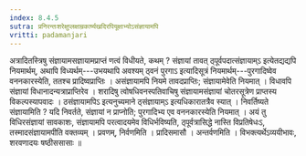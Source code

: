 ```yaml
---
index: 8.4.5
sutra: प्रनिरन्तःशरेक्षुप्लक्षाम्रकार्ष्यखदिरपियूक्षाभ्योऽसंज्ञायामपि
vritti: padamanjari
---
```


 अत्रादितस्त्रिषु संज्ञायामसज्ञायामप्राप्तं णत्वं विधीयते, कथम् ? संज्ञायां तावत् ठ्पूर्वपदात्संज्ञायाम्ऽ इत्येतद्यद्यपि नियमार्थम्, अथापि विध्यर्थम्---उभयथापि अवश्यम् ठ्वनं पुरगाऽ इत्यादिसूत्रं नियमार्थम्---पुरगादिष्वेव वननकारस्येति, ततश्च प्रादिष्वप्राप्तिः । असंज्ञायामपि नियमे तावदप्राप्तिः; संज्ञायामेवेति नियमात् । विधावपि संज्ञायां विधानादन्यत्राप्राप्तिरेव । शरादिषु त्वोषधिवनस्पतिवाचिषु संज्ञायामसंज्ञायां चोतरसूत्रेण प्राप्तस्य विकल्पस्यापवादः । ठसंज्ञायामपिऽ इत्यनुच्यमाने ठ्संज्ञायाम्ऽ इत्यधिकारातत्रैव स्यात् । निवर्तिष्यते संज्ञायामिति ? यदि निवर्तते, संज्ञायां न प्राप्नोति; पुरगादिभ्य एव वननकारस्येति नियमात् । अयं तु विधिरसंज्ञायां सावकाशः, संज्ञायामपि परत्वादयमेव विधिर्भविष्यति, ठ्पूर्वत्रासिद्धे नास्ति विप्रतिषेधःऽ, तस्मादसंज्ञायामपीति वक्तव्यम् । प्रवणम्, निर्वणमिति । प्रादिसमासौ । अन्तर्वणमिति । विभक्त्यर्थेऽव्ययीभावः, शरवणादयः षष्ठीससासाः ॥